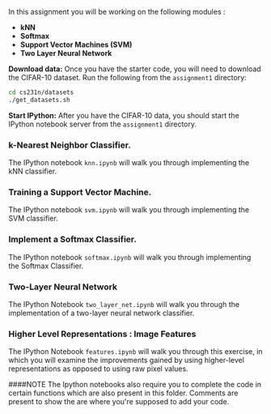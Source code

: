 In this assignment you will be working on the following modules : 

- **kNN** 
- **Softmax**
- **Support Vector Machines (SVM)**
- **Two Layer Neural Network**


**Download data:**
Once you have the starter code, you will need to download the CIFAR-10 dataset.
Run the following from the `assignment1` directory:

```bash
cd cs231n/datasets
./get_datasets.sh
```

**Start IPython:**
After you have the CIFAR-10 data, you should start the IPython notebook server
from the `assignment1` directory. 
 
### k-Nearest Neighbor Classifier. 
The IPython notebook `knn.ipynb` will walk you through implementing the kNN classifier.

### Training a Support Vector Machine.
The IPython notebook `svm.ipynb` will walk you through implementing the SVM classifier.

### Implement a Softmax Classifier.
The IPython notebook `softmax.ipynb` will walk you through implementing the Softmax Classifier.

### Two-Layer Neural Network
The IPython Notebook `two_layer_net.ipynb` will walk you through the  implementation of a two-layer neural network classifier.

### Higher Level Representations : Image Features
The IPython Notebook `features.ipynb` will walk you through this exercise, in which you will examine the improvements gained by using higher-level representations as opposed to using raw pixel values.

####NOTE
The Ipython notebooks also require you to complete the code in certain functions which are also present in this folder. Comments are present to show the are where you're supposed to add your code. 
